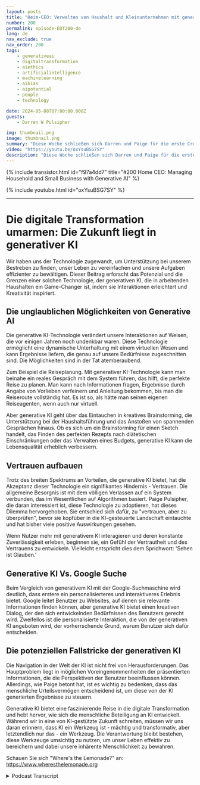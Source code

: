 ```yaml
---
layout: posts
title: "Heim-CEO: Verwalten von Haushalt und Kleinunternehmen mit generativer KI"
number: 200
permalink: episode-EDT200-de
lang: de
nav_exclude: true
nav_order: 200
tags:
    - generativeai
    - digitaltransformation
    - aiethics
    - artificialintelligence
    - machinelearning
    - aibias
    - aipotential
    - people
    - technology

date: 2024-05-08T07:00:00.000Z
guests:
    - Darren W Pulsipher

img: thumbnail.png
image: thumbnail.png
summary: "Diese Woche schließen sich Darren und Paige für die erste Crossover-Episode von Embracing Digital Transformation und Where's The Lemonade zusammen. Sie sprechen über GenAI im Haushalt und wie es helfen kann, eine große, komplexe Familie zu managen."
video: "https://youtu.be/oxYsuBSG7SY"
description: "Diese Woche schließen sich Darren und Paige für die erste Crossover-Episode von Embracing Digital Transformation und Where's The Lemonade zusammen. Sie sprechen über GenAI im Haushalt und wie es helfen kann, eine große, komplexe Familie zu managen."
---
```


<div>
{% include transistor.html id="f97a4dd7" title="#200 Home CEO: Managing Household and Small Business with Generative AI" %}

{% include youtube.html id="oxYsuBSG7SY" %}
</div>

---

# Die digitale Transformation umarmen: Die Zukunft liegt in generativer KI

Wir haben uns der Technologie zugewandt, um Unterstützung bei unserem Bestreben zu finden, unser Leben zu vereinfachen und unsere Aufgaben effizienter zu bewältigen. Dieser Beitrag erforscht das Potenzial und die Grenzen einer solchen Technologie, der generativen KI, die in arbeitenden Haushalten ein Game-Changer ist, indem sie Interaktionen erleichtert und Kreativität inspiriert.

## Die unglaublichen Möglichkeiten von Generative AI

Die generative KI-Technologie verändert unsere Interaktionen auf Weisen, die vor einigen Jahren noch undenkbar waren. Diese Technologie ermöglicht eine dynamische Unterhaltung mit einem virtuellen Wesen und kann Ergebnisse liefern, die genau auf unsere Bedürfnisse zugeschnitten sind. Die Möglichkeiten sind in der Tat atemberaubend.

Zum Beispiel die Reiseplanung. Mit generativer KI-Technologie kann man beinahe ein reales Gespräch mit dem System führen, das hilft, die perfekte Reise zu planen. Man kann nach Informationen fragen, Ergebnisse durch Angabe von Vorlieben verfeinern und Anleitung bekommen, bis man die Reiseroute vollständig hat. Es ist so, als hätte man seinen eigenen Reiseagenten, wenn auch nur virtuell.

Aber generative KI geht über das Eintauchen in kreatives Brainstorming, die Unterstützung bei der Haushaltsführung und das Anstoßen von spannenden Gesprächen hinaus. Ob es sich um ein Brainstorming für einen Sketch handelt, das Finden des perfekten Rezepts nach diätetischen Einschränkungen oder das Verwalten eines Budgets, generative KI kann die Lebensqualität erheblich verbessern.

## Vertrauen aufbauen

Trotz des breiten Spektrums an Vorteilen, die generative KI bietet, hat die Akzeptanz dieser Technologie ein signifikantes Hindernis - Vertrauen. Die allgemeine Besorgnis ist mit dem völligen Verlassen auf ein System verbunden, das im Wesentlichen auf Algorithmen basiert. Paige Pulsipher, die daran interessiert ist, diese Technologie zu adoptieren, hat dieses Dilemma hervorgehoben. Sie entschied sich dafür, zu "vertrauen, aber zu überprüfen", bevor sie kopfüber in die KI-gesteuerte Landschaft eintauchte und hat bisher viele positive Auswirkungen gesehen.

Wenn Nutzer mehr mit generativem KI interagieren und deren konstante Zuverlässigkeit erleben, beginnen sie, ein Gefühl der Vertrautheit und des Vertrauens zu entwickeln. Vielleicht entspricht dies dem Sprichwort: 'Sehen ist Glauben.'

## Generative KI Vs. Google Suche

Beim Vergleich von generativem KI mit der Google-Suchmaschine wird deutlich, dass erstere ein personalisierteres und interaktiveres Erlebnis bietet. Google leitet Benutzer zu Websites, auf denen sie relevante Informationen finden können, aber generative KI bietet einen kreativen Dialog, der den sich entwickelnden Bedürfnissen des Benutzers gerecht wird. Zweifellos ist die personalisierte Interaktion, die von der generativen KI angeboten wird, der vorherrschende Grund, warum Benutzer sich dafür entscheiden.

## Die potenziellen Fallstricke der generativen KI

Die Navigation in der Welt der KI ist nicht frei von Herausforderungen. Das Hauptproblem liegt in möglichen Voreingenommenheiten der präsentierten Informationen, die die Perspektiven der Benutzer beeinflussen können. Allerdings, wie Paige betont hat, ist es wichtig zu bedenken, dass das menschliche Urteilsvermögen entscheidend ist, um diese von der KI generierten Ergebnisse zu steuern.

Generative KI bietet eine faszinierende Reise in die digitale Transformation und hebt hervor, wie sich die menschliche Beteiligung an KI entwickelt. Während wir in eine von KI-gestützte Zukunft schreiten, müssen wir uns daran erinnern, dass KI ein Werkzeug ist - mächtig und transformativ, aber letztendlich nur das - ein Werkzeug. Die Verantwortung bleibt bestehen, diese Werkzeuge umsichtig zu nutzen, um unser Leben effektiv zu bereichern und dabei unsere inhärente Menschlichkeit zu bewahren.

Schauen Sie sich "Where's the Lemonade?" an: https://www.wheresthelemonade.org



<details>
<summary> Podcast Transcript </summary>

<p></p>

</details>
